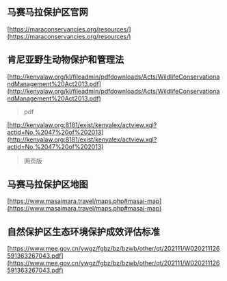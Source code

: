 ## 马赛马拉保护区官网

[https://maraconservancies.org/resources/](https://maraconservancies.org/resources/)

## 肯尼亚野生动物保护和管理法

[http://kenyalaw.org/kl/fileadmin/pdfdownloads/Acts/WildlifeConservationandManagement%20Act2013.pdf](http://kenyalaw.org/kl/fileadmin/pdfdownloads/Acts/WildlifeConservationandManagement%20Act2013.pdf)

> pdf

[http://kenyalaw.org:8181/exist/kenyalex/actview.xql?actid=No.%2047%20of%202013](http://kenyalaw.org:8181/exist/kenyalex/actview.xql?actid=No.%2047%20of%202013)

> 网页版

## 马赛马拉保护区地图

[https://www.masaimara.travel/maps.php#masai-map](https://www.masaimara.travel/maps.php#masai-map)

## 自然保护区生态环境保护成效评估标准

[https://www.mee.gov.cn/ywgz/fgbz/bz/bzwb/other/qt/202111/W020211126591363267043.pdf](https://www.mee.gov.cn/ywgz/fgbz/bz/bzwb/other/qt/202111/W020211126591363267043.pdf)
